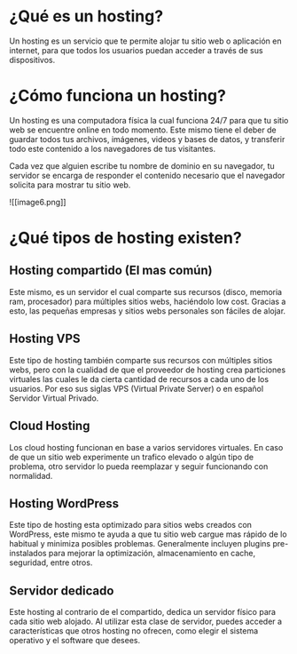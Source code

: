 # ¿Qué es un hosting?

Un hosting es un servicio que te permite alojar tu sitio web o aplicación en internet, para que todos los usuarios puedan acceder a través de sus dispositivos.

# ¿Cómo funciona un hosting?

Un hosting es una computadora física la cual funciona 24/7 para que tu sitio web se encuentre online en todo momento. Este mismo tiene el deber de guardar todos tus archivos, imágenes, videos y bases de datos, y transferir todo este contenido a los navegadores de tus visitantes.

Cada vez que alguien escribe tu nombre de dominio en su navegador, tu servidor se encarga de responder el contenido necesario que el navegador solicita para mostrar tu sitio web.

![[image6.png]]


# ¿Qué tipos de hosting existen?

## Hosting compartido (El mas común)

Este mismo, es un servidor el cual comparte sus recursos (disco, memoria ram, procesador) para múltiples sitios webs, haciéndolo low cost. Gracias a esto, las pequeñas empresas y sitios webs personales son fáciles de alojar.

## Hosting VPS

Este tipo de hosting también comparte sus recursos con múltiples sitios webs, pero con la cualidad de que el proveedor de hosting crea particiones virtuales las cuales le da cierta cantidad de recursos a cada uno de los usuarios. Por eso sus siglas VPS (Virtual Private Server) o en español Servidor Virtual Privado.

## Cloud Hosting

Los cloud hosting funcionan en base a varios servidores virtuales. En caso de que un sitio web experimente un trafico elevado o algún tipo de problema, otro servidor lo pueda reemplazar y seguir funcionando con normalidad.

## Hosting WordPress

Este tipo de hosting esta optimizado para sitios webs creados con WordPress, este mismo te ayuda a que tu sitio web cargue mas rápido de lo habitual y minimiza posibles problemas.
Generalmente incluyen plugins pre-instalados para mejorar la optimización, almacenamiento en cache, seguridad, entre otros.

## Servidor dedicado

Este hosting al contrario de el compartido, dedica un servidor físico para cada sitio web alojado. Al utilizar esta clase de servidor, puedes acceder a características que otros hosting no ofrecen, como elegir el sistema operativo y el software que desees. 